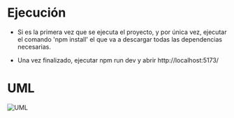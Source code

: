 # Ejecución
  - Si es la primera vez que se ejecuta el proyecto, y por única vez, ejecutar el
      comando 'npm install' el que va a descargar todas las dependencias necesarias.

  - Una vez finalizado, ejecutar npm run dev y abrir http://localhost:5173/


# UML 
  ![UML](https://github.com/Granzo05/buen-sabor-app-typescript-react/assets/121827648/3a8781e7-4ded-4d37-9bde-1f2d2bd87562)
